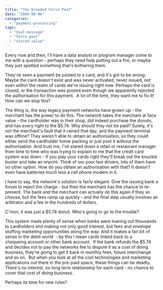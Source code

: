 ```yaml
---
title: "The Dreaded Force Post"
date: "2009-08-06"
categories: 
  - "payment-processing"
tags: 
  - "dual-message"
  - "force-post"
  - "stored-value"
---
```


Every now and then, I'll have a data analyst or program manager come to me with a question - perhaps they need help putting out a fire, or maybe they just spotted something that's bothering them.

They've seen a payment be posted to a card, and it's got to be _wrong_. Maybe the card doesn't exist and was never activated, never issued, not even within the realm of cards we're issuing right now. Perhaps the card is closed, or the transaction was posted even though we apparently rejected the authorisation for this payment.  A lot of the time, they want me to fix it! How can we stop this?

The thing is, the way legacy payment networks have grown up - the merchant has the power to do this. The network takes the merchant at face value - the cardholder was in their shop, did indeed purchase the donuts, and has every right to the $5.74. Why should they not be paid? Surely, it's not the merchant's fault that it rained that day, and the payment terminal was offline? They weren't able to obtain an authorsiation, so they could either send the cardholder home packing or just post it without the authorisation. And trust me, I've stared down a retail or restaurant manager from time to time who was trying to explain to me that the credit card system was down - if you play your cards right they'll break out the knuckle buster and take an imprint. Think of our poor taxi drivers, lots of them have no other option. How do you obtain an authorisation with that? It doesn't even have batteries much less a cell phone modem in it.

I have to say, the network's solution is fairly elegant. Give the issuing bank a forum to reject the charge - but then the merchant has the chance to re-present. The bank and the merchant can actually do this again if they so choose, but the fees ramp up quickly - and the final step usually involves an aribtrator and a fee in the hundreds of dollars.

C'mon, it was just a $5.74 donut. Who's going to go to the trouble?

This system made plenty of sense when banks were loaning out thousands to cardholders and making not only good interest, but fees and envelope stuffing marketing opportunities along the way. And it makes a fair bit of sense in the debit world  - by this I mean cards linked back to a chequeing account or other bank account.  If the bank refunds the $5.74 and decides not to pay the networks fee to dispute it as a cost of doing business, they're going to get it back in monthly fees, future interchange and so on.  But when you look at all the cool technologies and marketing applications out there in the pre-paid space, these things can be deadly. There's no interest, no long term relationship for each card - no chance to cover that cost of doing business.

Perhaps its time for new rules?
